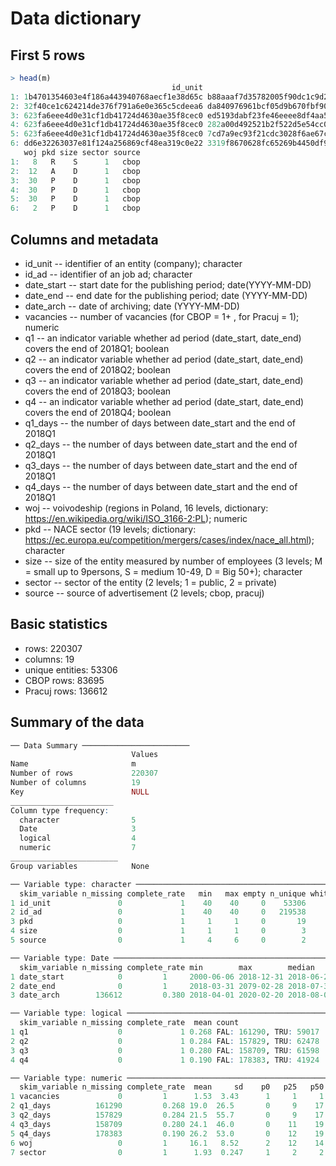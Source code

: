 # Data dictionary

## First 5 rows


```r
> head(m)
                                    id_unit                                    id_ad date_start   date_end  date_arch vacancies    q1    q2    q3    q4 q1_days q2_days q3_days q4_days
1: 1b4701354603e4f186a443940768aecf1e38d65c b88aaaf7d35782005f90dc1c9d2dc0dc27902285 2018-03-21 2018-04-03 2018-04-04         1  TRUE FALSE FALSE FALSE      10      NA      NA      NA
2: 32f40ce1c624214de376f791a6e0e365c5cdeea6 da840976961bcf05d9b670fbf9063a8e9e76277c 2018-11-21 2019-01-07 2019-01-07         1 FALSE FALSE FALSE  TRUE      NA      NA      NA      40
3: 623fa6eee4d0e31cf1db41724d4630ae35f8cec0 ed5193dabf23fe46eeee8df4aa532ef6c958831a 2018-03-15 2018-04-11 2018-04-11         1  TRUE FALSE FALSE FALSE      16      NA      NA      NA
4: 623fa6eee4d0e31cf1db41724d4630ae35f8cec0 282a00d492521b2f522d5e54cc0e4d9ee885e2cd 2018-03-16 2018-04-13 2018-04-10         1  TRUE FALSE FALSE FALSE      15      NA      NA      NA
5: 623fa6eee4d0e31cf1db41724d4630ae35f8cec0 7cd7a9ec93f21cdc3028f6ae67c49e484a47d8a1 2018-03-12 2018-04-30 2018-04-23         1  TRUE FALSE FALSE FALSE      19      NA      NA      NA
6: dd6e32263037e81f124a256869cf48ea319c0e22 3319f8670628fc65269b4450df964c260a1e3d63 2018-03-28 2018-04-15 2018-04-15         1  TRUE FALSE FALSE FALSE       3      NA      NA      NA
   woj pkd size sector source
1:   8   R    S      1   cbop
2:  12   A    D      1   cbop
3:  30   P    D      1   cbop
4:  30   P    D      1   cbop
5:  30   P    D      1   cbop
6:   2   P    D      1   cbop
```
## Columns and metadata

+ id_unit -- identifier of an entity (company); character
+ id_ad -- identifier of an job ad; character
+ date_start -- start date for the publishing period; date(YYYY-MM-DD)
+ date_end --  end date for the publishing period; date  (YYYY-MM-DD)
+ date_arch -- date of archiving; date (YYYY-MM-DD)
+ vacancies -- number of vacancies (for CBOP = 1+ , for Pracuj = 1); numeric
+ q1 -- an indicator variable whether ad period (date_start, date_end) covers the end of 2018Q1; boolean
+ q2 -- an indicator variable whether ad period (date_start, date_end) covers the end of 2018Q2; boolean
+ q3 -- an indicator variable whether ad period (date_start, date_end) covers the end of 2018Q3; boolean
+ q4 -- an indicator variable whether ad period (date_start, date_end) covers the end of 2018Q4; boolean
+ q1_days -- the number of days between date_start and the end of 2018Q1
+ q2_days -- the number of days between date_start and the end of 2018Q1
+ q3_days -- the number of days between date_start and the end of 2018Q1
+ q4_days -- the number of days between date_start and the end of 2018Q1
+ woj -- voivodeship (regions in Poland, 16 levels, dictionary: https://en.wikipedia.org/wiki/ISO_3166-2:PL); numeric 
+ pkd -- NACE sector (19 levels; dictionary: https://ec.europa.eu/competition/mergers/cases/index/nace_all.html); character
+ size -- size of the entity measured by number of employees (3 levels; M = small up to 9persons, S = medium 10-49, D = Big 50+); character
+ sector -- sector of the entity (2 levels; 1 = public, 2 = private)
+ source -- source of advertisement (2 levels; cbop, pracuj)


## Basic statistics

+ rows: 220307
+ columns: 19
+ unique entities: 53306
+ CBOP rows: 83695
+ Pracuj rows: 136612

## Summary of the data

```r
── Data Summary ────────────────────────
                           Values
Name                       m     
Number of rows             220307
Number of columns          19    
Key                        NULL  
_______________________          
Column type frequency:           
  character                5     
  Date                     3     
  logical                  4     
  numeric                  7     
________________________         
Group variables            None  

── Variable type: character ──────────────────────────────────────────────────────────────────────────────────────────────────────────────────────────────────────────────────
  skim_variable n_missing complete_rate   min   max empty n_unique whitespace
1 id_unit               0             1    40    40     0    53306          0
2 id_ad                 0             1    40    40     0   219538          0
3 pkd                   0             1     1     1     0       19          0
4 size                  0             1     1     1     0        3          0
5 source                0             1     4     6     0        2          0

── Variable type: Date ───────────────────────────────────────────────────────────────────────────────────────────────────────────────────────────────────────────────────────
  skim_variable n_missing complete_rate min        max        median     n_unique
1 date_start            0         1     2000-06-06 2018-12-31 2018-06-25      376
2 date_end              0         1     2018-03-31 2079-02-28 2018-07-30      573
3 date_arch        136612         0.380 2018-04-01 2020-02-20 2018-08-09      589

── Variable type: logical ────────────────────────────────────────────────────────────────────────────────────────────────────────────────────────────────────────────────────
  skim_variable n_missing complete_rate  mean count                  
1 q1                    0             1 0.268 FAL: 161290, TRU: 59017
2 q2                    0             1 0.284 FAL: 157829, TRU: 62478
3 q3                    0             1 0.280 FAL: 158709, TRU: 61598
4 q4                    0             1 0.190 FAL: 178383, TRU: 41924

── Variable type: numeric ────────────────────────────────────────────────────────────────────────────────────────────────────────────────────────────────────────────────────
  skim_variable n_missing complete_rate  mean     sd    p0   p25   p50   p75  p100 hist 
1 vacancies             0         1      1.53  3.43      1     1     1     1   300 ▇▁▁▁▁
2 q1_days          161290         0.268 19.0  26.5       0     9    17    25  4015 ▇▁▁▁▁
3 q2_days          157829         0.284 21.5  55.7       0     9    17    24  6598 ▇▁▁▁▁
4 q3_days          158709         0.280 24.1  46.0       0    11    19    26  4861 ▇▁▁▁▁
5 q4_days          178383         0.190 26.2  53.0       0    12    19    26  5864 ▇▁▁▁▁
6 woj                   0         1     16.1   8.52      2    12    14    24    32 ▃▇▁▃▃
7 sector                0         1      1.93  0.247     1     2     2     2     2 ▁▁▁▁▇
```